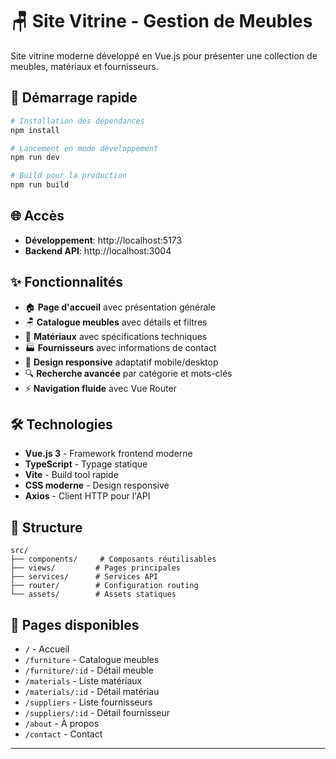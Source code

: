 # 🪑 Site Vitrine - Gestion de Meubles

Site vitrine moderne développé en Vue.js pour présenter une collection de meubles, matériaux et fournisseurs.

## 🚀 Démarrage rapide

```bash
# Installation des dépendances
npm install

# Lancement en mode développement
npm run dev

# Build pour la production
npm run build
```

## 🌐 Accès

- **Développement**: http://localhost:5173
- **Backend API**: http://localhost:3004

## ✨ Fonctionnalités

- 🏠 **Page d'accueil** avec présentation générale
- 🪑 **Catalogue meubles** avec détails et filtres
- 🔧 **Matériaux** avec spécifications techniques
- 🏭 **Fournisseurs** avec informations de contact
- 📱 **Design responsive** adaptatif mobile/desktop
- 🔍 **Recherche avancée** par catégorie et mots-clés
- ⚡ **Navigation fluide** avec Vue Router

## 🛠 Technologies

- **Vue.js 3** - Framework frontend moderne
- **TypeScript** - Typage statique
- **Vite** - Build tool rapide
- **CSS moderne** - Design responsive
- **Axios** - Client HTTP pour l'API

## 📁 Structure

```
src/
├── components/     # Composants réutilisables
├── views/         # Pages principales
├── services/      # Services API
├── router/        # Configuration routing
└── assets/        # Assets statiques
```

## 🎨 Pages disponibles

- `/` - Accueil
- `/furniture` - Catalogue meubles
- `/furniture/:id` - Détail meuble
- `/materials` - Liste matériaux
- `/materials/:id` - Détail matériau
- `/suppliers` - Liste fournisseurs
- `/suppliers/:id` - Détail fournisseur
- `/about` - À propos
- `/contact` - Contact

---
